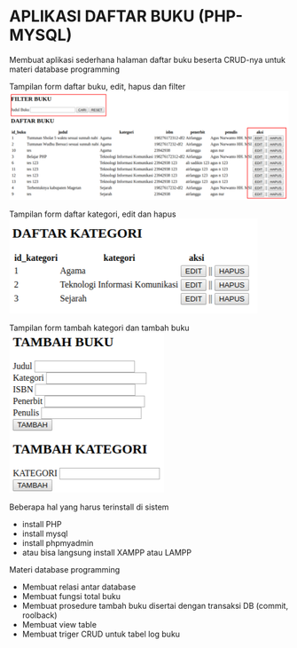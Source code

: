 # APLIKASI DAFTAR BUKU (PHP-MYSQL)
Membuat aplikasi sederhana halaman daftar buku beserta CRUD-nya untuk materi database programming

Tampilan form daftar buku, edit, hapus dan filter
![Daftar buku, edit, hapus dan filter](https://github.com/agusnurwanto/CRUD-test-PHP-MYSQL/raw/master/images/filter%20buku%20dan%20daftar%20buku.png)

Tampilan form daftar kategori, edit dan hapus
![Daftar kategori, edit dan hapus](https://github.com/agusnurwanto/CRUD-test-PHP-MYSQL/raw/master/images/daftar%20kategori%20buku.png)

Tampilan form tambah kategori dan tambah buku
![Form tambah kategori dan tambah buku](https://github.com/agusnurwanto/CRUD-test-PHP-MYSQL/raw/master/images/tambah%20buku%20dan%20tambah%20kategori.png)

Beberapa hal yang harus terinstall di sistem
- install PHP
- install mysql
- install phpmyadmin
- atau bisa langsung install XAMPP atau LAMPP

Materi database programming
- Membuat relasi antar database
- Membuat fungsi total buku
- Membuat prosedure tambah buku disertai dengan transaksi DB (commit, roolback)
- Membuat view table
- Membuat triger CRUD untuk tabel log buku